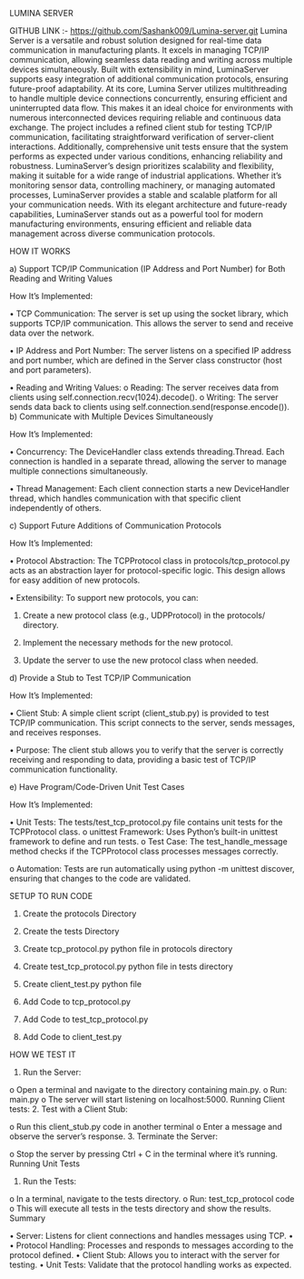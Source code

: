 LUMINA SERVER


GITHUB LINK :- 
https://github.com/Sashank009/Lumina-server.git
Lumina Server is a versatile and robust solution designed for real-time data communication in manufacturing plants. It excels in managing TCP/IP communication, allowing seamless data reading and writing across multiple devices simultaneously. Built with extensibility in mind, LuminaServer supports easy integration of additional communication protocols, ensuring future-proof adaptability.
At its core, Lumina Server utilizes multithreading to handle multiple device connections concurrently, ensuring efficient and uninterrupted data flow. This makes it an ideal choice for environments with numerous interconnected devices requiring reliable and continuous data exchange.
The project includes a refined client stub for testing TCP/IP communication, facilitating straightforward verification of server-client interactions. Additionally, comprehensive unit tests ensure that the system performs as expected under various conditions, enhancing reliability and robustness.
LuminaServer’s design prioritizes scalability and flexibility, making it suitable for a wide range of industrial applications. Whether it’s monitoring sensor data, controlling machinery, or managing automated processes, LuminaServer provides a stable and scalable platform for all your communication needs.
With its elegant architecture and future-ready capabilities, LuminaServer stands out as a powerful tool for modern manufacturing environments, ensuring efficient and reliable data management across diverse communication protocols.

HOW IT WORKS

a)	Support TCP/IP Communication (IP Address and Port Number) for Both Reading and Writing Values

How It’s Implemented:

•	TCP Communication: The server is set up using the socket library, which supports TCP/IP communication. This allows the server to send and receive data over the network.

•	IP Address and Port Number: The server listens on a specified IP address and port number, which are defined in the Server class constructor (host and port parameters).

•	Reading and Writing Values:
o	Reading: The server receives data from clients using self.connection.recv(1024).decode().
o	Writing: The server sends data back to clients using self.connection.send(response.encode()).
b)	Communicate with Multiple Devices Simultaneously

How It’s Implemented:

•	Concurrency: The DeviceHandler class extends threading.Thread. Each connection is handled in a separate thread, allowing the server to manage multiple connections simultaneously.

•	Thread Management: Each client connection starts a new DeviceHandler thread, which handles communication with that specific client independently of others.

c)	Support Future Additions of Communication Protocols

How It’s Implemented:

•	Protocol Abstraction: The TCPProtocol class in protocols/tcp_protocol.py acts as an abstraction layer for protocol-specific logic. This design allows for easy addition of new protocols.
 
•	Extensibility: To support new protocols, you can:
1.	Create a new protocol class (e.g., UDPProtocol) in the protocols/ directory.

2.	Implement the necessary methods for the new protocol.

3.	Update the server to use the new protocol class when needed.

d)	Provide a Stub to Test TCP/IP Communication

How It’s Implemented:

•	Client Stub: A simple client script (client_stub.py) is provided to test TCP/IP communication. This script connects to the server, sends messages, and receives responses.

•	Purpose: The client stub allows you to verify that the server is correctly receiving and responding to data, providing a basic test of TCP/IP communication functionality.

e)	Have Program/Code-Driven Unit Test Cases

How It’s Implemented:

•	Unit Tests: The tests/test_tcp_protocol.py file contains unit tests for the TCPProtocol class.
o	unittest Framework: Uses Python’s built-in unittest framework to define and run tests.
o	Test Case: The test_handle_message method checks if the TCPProtocol class processes messages correctly.

o	Automation: Tests are run automatically using python -m unittest discover, ensuring that changes to the code are validated.

SETUP TO RUN CODE

1.	Create the protocols Directory

2.	Create the tests Directory

3.	Create tcp_protocol.py python file in protocols directory

4.	Create test_tcp_protocol.py python file in tests directory

5.	Create client_test.py python file

6.	Add Code to tcp_protocol.py

7.	Add Code to test_tcp_protocol.py

8.	Add Code to client_test.py

HOW WE TEST IT

1.	Run the Server:

o	Open a terminal and navigate to the directory containing main.py.
o	Run: main.py
o	The server will start listening on localhost:5000. Running Client tests:
2.	Test with a Client Stub:

o	Run this client_stub.py code in another terminal
o	Enter a message and observe the server’s response.
3.	Terminate the Server:

o	Stop the server by pressing Ctrl + C in the terminal where it’s running.
Running Unit Tests

1.	Run the Tests:

o	In a terminal, navigate to the tests directory.
o	Run: test_tcp_protocol code
o	This will execute all tests in the tests directory and show the results.
Summary

•	Server: Listens for client connections and handles messages using TCP.
•	
•	Protocol Handling: Processes and responds to messages according to the protocol defined.
•	Client Stub: Allows you to interact with the server for testing.
•	Unit Tests: Validate that the protocol handling works as expected. 
